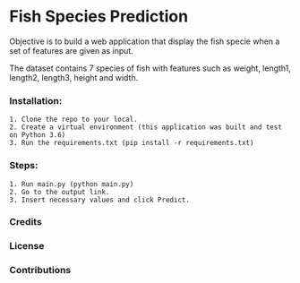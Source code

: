 # Fish Species Prediction

Objective is to build a web application that display the fish specie when a set of features are given as input.

The dataset contains 7 species of fish with features such as weight, length1, length2, length3, height and width.

### Installation:
    
    1. Clone the repo to your local.
    2. Create a virtual environment (this application was built and test on Python 3.6)
    3. Run the requirements.txt (pip install -r requirements.txt)
    
### Steps:
 
    1. Run main.py (python main.py)
    2. Go to the output link.
    3. Insert necessary values and click Predict.
    
### Credits


### License


### Contributions
